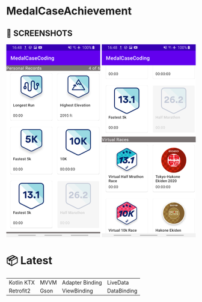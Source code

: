 # MedalCaseAchievement



## 📸 SCREENSHOTS
<img src="/demo/MC_HomeScreen1.png" width="250"/> <img  src="/demo/MC_HomeScreen2.png" width="250"/> 


# 📦 Latest
|||||
|:-------------------|:------------------------|:------------------------|:------------------------|
|Kotlin KTX|MVVM| Adapter Binding | LiveData | 
|Retrofit2|Gson|ViewBinding| DataBinding| dagger2 | Hilt
